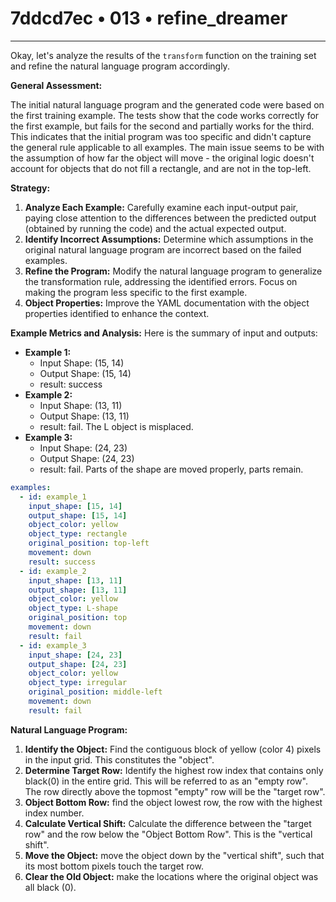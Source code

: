 # 7ddcd7ec • 013 • refine_dreamer

---
Okay, let's analyze the results of the `transform` function on the training set and refine the natural language program accordingly.

**General Assessment:**

The initial natural language program and the generated code were based on the first training example. The tests show that the code works correctly for the first example, but fails for the second and partially works for the third. This indicates that the initial program was too specific and didn't capture the general rule applicable to all examples. The main issue seems to be with the assumption of how far the object will move - the original logic doesn't account for objects that do not fill a rectangle, and are not in the top-left.

**Strategy:**

1.  **Analyze Each Example:** Carefully examine each input-output pair, paying close attention to the differences between the predicted output (obtained by running the code) and the actual expected output.
2.  **Identify Incorrect Assumptions:** Determine which assumptions in the original natural language program are incorrect based on the failed examples.
3.  **Refine the Program:** Modify the natural language program to generalize the transformation rule, addressing the identified errors. Focus on making the program less specific to the first example.
4.  **Object Properties:** Improve the YAML documentation with the object properties identified to enhance the context.

**Example Metrics and Analysis:**
Here is the summary of input and outputs:
- **Example 1:**
    -   Input Shape: (15, 14)
    -   Output Shape: (15, 14)
    - result: success
- **Example 2:**
    -   Input Shape: (13, 11)
    -   Output Shape: (13, 11)
    - result: fail. The L object is misplaced.
- **Example 3:**
    -   Input Shape: (24, 23)
    -   Output Shape: (24, 23)
    - result: fail. Parts of the shape are moved properly, parts remain.

```yaml
examples:
  - id: example_1
    input_shape: [15, 14]
    output_shape: [15, 14]
    object_color: yellow
    object_type: rectangle
    original_position: top-left
    movement: down
    result: success
  - id: example_2
    input_shape: [13, 11]
    output_shape: [13, 11]
    object_color: yellow
    object_type: L-shape
    original_position: top
    movement: down
    result: fail
  - id: example_3
    input_shape: [24, 23]
    output_shape: [24, 23]
    object_color: yellow
    object_type: irregular
    original_position: middle-left
    movement: down
    result: fail

```

**Natural Language Program:**

1.  **Identify the Object:** Find the contiguous block of yellow (color 4) pixels in the input grid. This constitutes the "object".
2.  **Determine Target Row:** Identify the highest row index that contains only black(0) in the entire grid. This will be referred to as an "empty row". The row directly above the topmost "empty" row will be the "target row".
3. **Object Bottom Row:** find the object lowest row, the row with the highest index number.
4.  **Calculate Vertical Shift:** Calculate the difference between the "target row" and the row below the "Object Bottom Row". This is the "vertical shift".
5.  **Move the Object:** move the object down by the "vertical shift", such that its most bottom pixels touch the target row.
6. **Clear the Old Object:** make the locations where the original object was all black (0).


